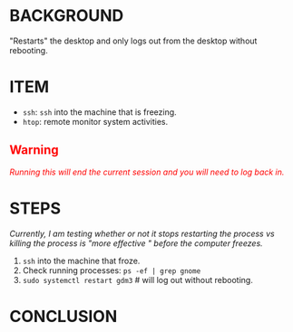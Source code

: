 # BACKGROUND

"Restarts" the desktop and only logs out from the desktop  without rebooting.

# ITEM
- `ssh`: `ssh` into the machine that is freezing.
- `htop`: remote monitor system activities.

<!-- ## Scripts -->




## <span style="color:red">Warning</span>
_<span style="color:red">Running this will end the current session and you will need to log back in.</span>_

# STEPS
_Currently, I am testing whether or not it stops restarting the process vs killing the process is "more effective " before the computer freezes._

1. `ssh` into the machine that froze. 
2. Check running processes: `ps -ef | grep gnome`
3. `sudo systemctl restart gdm3` # will log out without rebooting.

# CONCLUSION


<!--
drafted: 
21Aug23
-->


